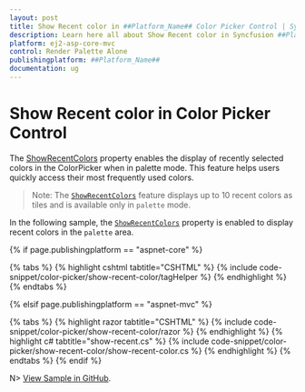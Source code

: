 ```yaml
---
layout: post
title: Show Recent color in ##Platform_Name## Color Picker Control | Syncfusion
description: Learn here all about Show Recent color in Syncfusion ##Platform_Name## Color Picker control of Syncfusion Essential JS 2 and more.
platform: ej2-asp-core-mvc
control: Render Palette Alone
publishingplatform: ##Platform_Name##
documentation: ug
---
```


# Show Recent color in Color Picker Control

The [ShowRecentColors](https://help.syncfusion.com/cr/aspnetcore-js2/Syncfusion.EJ2.Inputs.ColorPicker.html#Syncfusion_EJ2_Inputs_ColorPicker_ShowRecentColors) property enables the display of recently selected colors in the ColorPicker when in palette mode. This feature helps users quickly access their most frequently used colors.

>Note: The [`ShowRecentColors`](https://help.syncfusion.com/cr/aspnetcore-js2/Syncfusion.EJ2.Inputs.ColorPicker.html#Syncfusion_EJ2_Inputs_ColorPicker_ShowRecentColors) feature displays up to 10 recent colors as tiles and is available only in `palette` mode.

In the following sample, the [`ShowRecentColors`](https://help.syncfusion.com/cr/aspnetcore-js2/Syncfusion.EJ2.Inputs.ColorPicker.html#Syncfusion_EJ2_Inputs_ColorPicker_ShowRecentColors) property is enabled to display recent colors in the `palette` area.

{% if page.publishingplatform == "aspnet-core" %}

{% tabs %}
{% highlight cshtml tabtitle="CSHTML" %}
{% include code-snippet/color-picker/show-recent-color/tagHelper %}
{% endhighlight %}
{% endtabs %}

{% elsif page.publishingplatform == "aspnet-mvc" %}

{% tabs %}
{% highlight razor tabtitle="CSHTML" %}
{% include code-snippet/color-picker/show-recent-color/razor %}
{% endhighlight %}
{% highlight c# tabtitle="show-recent.cs" %}
{% include code-snippet/color-picker/show-recent-color/show-recent-color.cs %}
{% endhighlight %}
{% endtabs %}
{% endif %}

N> [View Sample in GitHub](https://github.com/SyncfusionExamples/ASP-NET-Core-UG-Examples/tree/main/ColorPicker/ColorPickerSample).
